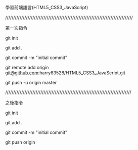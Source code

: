 學習前端語言(HTML5_CSS3_JavaScript)

////////////////////////////////////////////////////////////////////////////////

第一次指令

 git init
 
 git add .
 
 git commit -m "initial commit"
 
 git remote add origin git@github.com:harry83528/HTML5_CSS3_JavaScript.git
 
 git push -u origin master
 
 ///////////////////////////////////////////////////////////////////////////////
 
 之後指令
 
 git init
 
 git add .
 
 git commit -m "initial commit"
 
 git push  origin
 
 